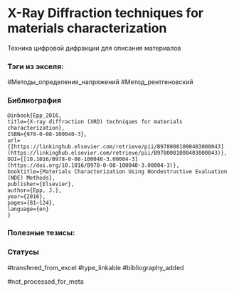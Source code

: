 # X-Ray Diffraction techniques for materials characterization

Техника цифровой дифракции для описания материалов

### Тэги из экселя:
#Методы_определения_напряжений 
#Метод_рентгеновский 

### Библиография
```
@inbook{Epp_2016,
title={X-ray diffraction (XRD) techniques for materials characterization},
ISBN={978-0-08-100040-3},
url={[https://linkinghub.elsevier.com/retrieve/pii/B9780081000403000043](https://linkinghub.elsevier.com/retrieve/pii/B9780081000403000043)},
DOI={[10.1016/B978-0-08-100040-3.00004-3](https://doi.org/10.1016/B978-0-08-100040-3.00004-3)},
booktitle={Materials Characterization Using Nondestructive Evaluation (NDE) Methods},
publisher={Elsevier},
author={Epp, J.},
year={2016},
pages={81–124},
language={en}
}
```

### Полезные тезисы:

### Статусы
#transfered_from_excel 
#type_linkable 
#bibliography_added

#not_processed_for_meta
